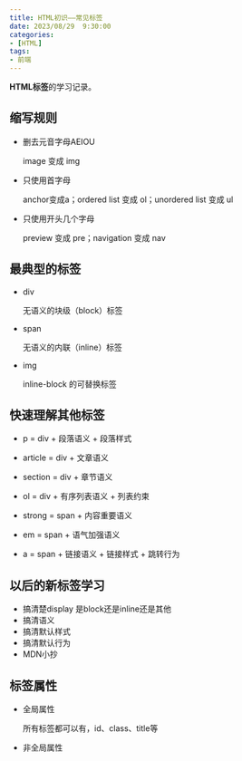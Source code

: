 ```yaml
---
title: HTML初识——常见标签
date: 2023/08/29  9:30:00
categories:
- [HTML]
tags:
- 前端
---
```


**HTML标签**的学习记录。

<!-- more -->

## 缩写规则

- 删去元音字母AEIOU

  image 变成 img

- 只使用首字母

  anchor变成a；ordered list 变成 ol；unordered list 变成 ul

- 只使用开头几个字母

  preview 变成 pre；navigation 变成 nav

## 最典型的标签

- div

  无语义的块级（block）标签

- span

  无语义的内联（inline）标签

- img

  inline-block 的可替换标签

## 快速理解其他标签

- p = div + 段落语义 + 段落样式
- article = div + 文章语义
- section = div + 章节语义
- ol = div + 有序列表语义 + 列表约束



- strong = span + 内容重要语义
- em = span + 语气加强语义
- a = span + 链接语义 + 链接样式 + 跳转行为

## 以后的新标签学习

- 搞清楚display 是block还是inline还是其他
- 搞清语义
- 搞清默认样式
- 搞清默认行为
- MDN小抄

## 标签属性

- 全局属性

  所有标签都可以有，id、class、title等

- 非全局属性

  

  

  

  





